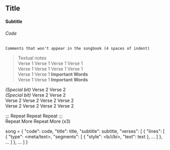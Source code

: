 ## Title
#### Subtitle
###### Code
  
    Comments that won't appear in the songbook (4 spaces of indent)  
  
> Textual notes  
Verse 1 Verse 1 Verse 1 Verse 1  
Verse 1 Verse 1 Verse 1 Verse 1  
Verse 1 Verse 1 **Important Words**  
Verse 1 Verse 1 **Important Words**  
  
_(Special bit)_ Verse 2 Verse 2  
_(Special bit)_ Verse 2 Verse 2  
Verse 2 Verse 2 Verse 2 Verse 2  
Verse 2 Verse 2 Verse 2 Verse 2  
  
:;: Repeat Repeat Repeat :;:  
Repeat More Repeat More (x3)  

song = {
	"code": code,
	"title": title,
	"subtitle": subtitle,
	"verses": [
		{
			"lines": [
				{
					"type": <meta/text>,
					"segments": [
						{
							"style": <b/i/bi>,
							"text": text
						},
						...
					]
				},
				...
			]
		},
		...
	]
}